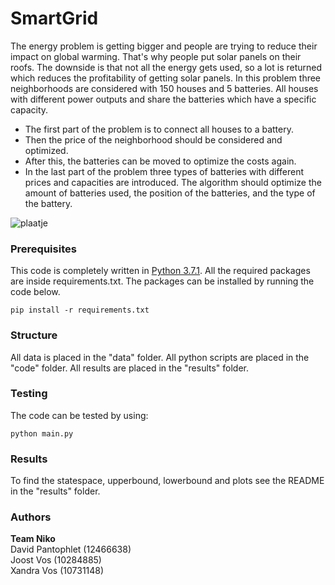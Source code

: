 # SmartGrid
The energy problem is getting bigger and people are trying to reduce their impact on global warming. That's why people put 
solar panels on their roofs. The downside is that not all the energy gets used, so a lot is returned which reduces the 
profitability of getting solar panels. In this problem three neighborhoods are considered with 150 houses and 5 batteries. 
All houses with different power outputs and share the batteries which have a specific capacity.  
- The first part of the problem is to connect all houses to a battery. 
- Then the price of the neighborhood should be considered and optimized. 
- After this, the batteries can be moved to optimize the costs again. 
- In the last part of the problem three types of batteries with different prices and capacities are introduced. The algorithm 
should optimize the amount of batteries used, the position of the batteries, and the type of the battery.

![plaatje](http://heuristieken.nl/wiki/images/b/b7/Wijk1.png)

### Prerequisites
This code is completely written in [Python 3.7.1](https://www.python.org/downloads/release/python-371/). All the required 
packages are inside requirements.txt. The packages can be installed by running the code below.
```
pip install -r requirements.txt
```

### Structure
All data is placed in the "data" folder. All python scripts are placed in the "code" folder. All results are placed in the 
"results" folder.

### Testing
The code can be tested by using:
```
python main.py
```

### Results
To find the statespace, upperbound, lowerbound and plots see the README in the "results" folder.

### Authors
**Team Niko**  
David Pantophlet (12466638)  
Joost Vos (10284885)  
Xandra Vos (10731148)

